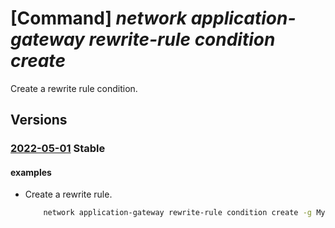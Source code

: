 # [Command] _network application-gateway rewrite-rule condition create_

Create a rewrite rule condition.

## Versions

### [2022-05-01](/Resources/mgmt-plane/L3N1YnNjcmlwdGlvbnMve30vcmVzb3VyY2Vncm91cHMve30vcHJvdmlkZXJzL21pY3Jvc29mdC5uZXR3b3JrL2FwcGxpY2F0aW9uZ2F0ZXdheXMve30=/2022-05-01.xml) **Stable**

<!-- mgmt-plane /subscriptions/{}/resourcegroups/{}/providers/microsoft.network/applicationgateways/{} 2022-05-01 properties.rewriteRuleSets[].properties.rewriteRules[].conditions[] -->

#### examples

- Create a rewrite rule.
    ```bash
        network application-gateway rewrite-rule condition create -g MyResourceGroup --gateway-name MyGateway --rule-set-name MyRuleSet --rule-name MyRule --variable MyVariable --pattern "^Bearer" --ignore-case false --negate
    ```

